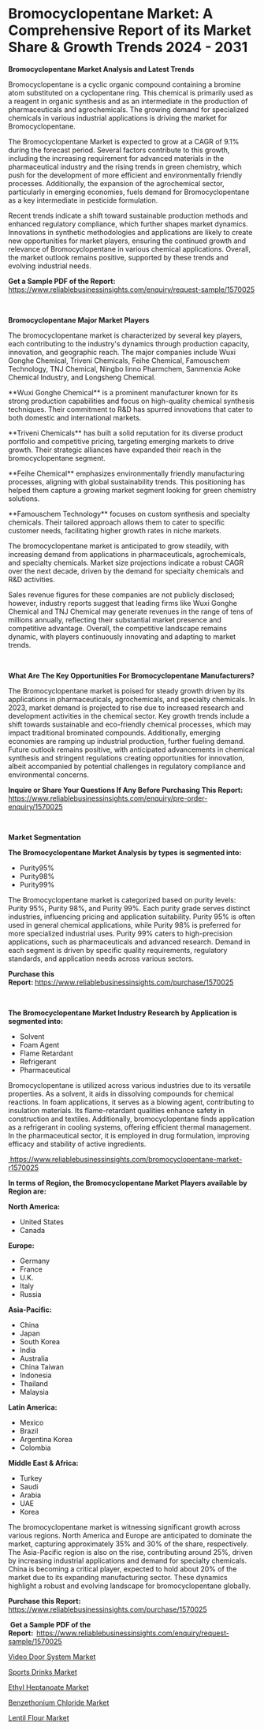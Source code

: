 <p><h1>Bromocyclopentane Market: A Comprehensive Report of its Market Share & Growth Trends 2024 - 2031</h1></p><p><strong>Bromocyclopentane Market Analysis and Latest Trends</strong></p>
<p><p>Bromocyclopentane is a cyclic organic compound containing a bromine atom substituted on a cyclopentane ring. This chemical is primarily used as a reagent in organic synthesis and as an intermediate in the production of pharmaceuticals and agrochemicals. The growing demand for specialized chemicals in various industrial applications is driving the market for Bromocyclopentane.</p><p>The Bromocyclopentane Market is expected to grow at a CAGR of 9.1% during the forecast period. Several factors contribute to this growth, including the increasing requirement for advanced materials in the pharmaceutical industry and the rising trends in green chemistry, which push for the development of more efficient and environmentally friendly processes. Additionally, the expansion of the agrochemical sector, particularly in emerging economies, fuels demand for Bromocyclopentane as a key intermediate in pesticide formulation.</p><p>Recent trends indicate a shift toward sustainable production methods and enhanced regulatory compliance, which further shapes market dynamics. Innovations in synthetic methodologies and applications are likely to create new opportunities for market players, ensuring the continued growth and relevance of Bromocyclopentane in various chemical applications. Overall, the market outlook remains positive, supported by these trends and evolving industrial needs.</p></p>
<p><strong>Get a Sample PDF of the Report:&nbsp;</strong> <a href="https://www.reliablebusinessinsights.com/enquiry/request-sample/1570025?utm_campaign=41&utm_medium=2&utm_source=Github&utm_content=ia&utm_term=19102024&utm_id=bromocyclopentane">https://www.reliablebusinessinsights.com/enquiry/request-sample/1570025</a></p>
<p>&nbsp;</p>
<p><strong>Bromocyclopentane Major Market Players</strong></p>
<p><p>The bromocyclopentane market is characterized by several key players, each contributing to the industry's dynamics through production capacity, innovation, and geographic reach. The major companies include Wuxi Gonghe Chemical, Triveni Chemicals, Feihe Chemical, Famouschem Technology, TNJ Chemical, Ningbo Iinno Pharmchem, Sanmenxia Aoke Chemical Industry, and Longsheng Chemical.</p><p>**Wuxi Gonghe Chemical** is a prominent manufacturer known for its strong production capabilities and focus on high-quality chemical synthesis techniques. Their commitment to R&D has spurred innovations that cater to both domestic and international markets.</p><p>**Triveni Chemicals** has built a solid reputation for its diverse product portfolio and competitive pricing, targeting emerging markets to drive growth. Their strategic alliances have expanded their reach in the bromocyclopentane segment.</p><p>**Feihe Chemical** emphasizes environmentally friendly manufacturing processes, aligning with global sustainability trends. This positioning has helped them capture a growing market segment looking for green chemistry solutions.</p><p>**Famouschem Technology** focuses on custom synthesis and specialty chemicals. Their tailored approach allows them to cater to specific customer needs, facilitating higher growth rates in niche markets.</p><p>The bromocyclopentane market is anticipated to grow steadily, with increasing demand from applications in pharmaceuticals, agrochemicals, and specialty chemicals. Market size projections indicate a robust CAGR over the next decade, driven by the demand for specialty chemicals and R&D activities.</p><p>Sales revenue figures for these companies are not publicly disclosed; however, industry reports suggest that leading firms like Wuxi Gonghe Chemical and TNJ Chemical may generate revenues in the range of tens of millions annually, reflecting their substantial market presence and competitive advantage. Overall, the competitive landscape remains dynamic, with players continuously innovating and adapting to market trends.</p></p>
<p>&nbsp;</p>
<p><strong>What Are The Key Opportunities For Bromocyclopentane Manufacturers?</strong></p>
<p><p>The Bromocyclopentane market is poised for steady growth driven by its applications in pharmaceuticals, agrochemicals, and specialty chemicals. In 2023, market demand is projected to rise due to increased research and development activities in the chemical sector. Key growth trends include a shift towards sustainable and eco-friendly chemical processes, which may impact traditional brominated compounds. Additionally, emerging economies are ramping up industrial production, further fueling demand. Future outlook remains positive, with anticipated advancements in chemical synthesis and stringent regulations creating opportunities for innovation, albeit accompanied by potential challenges in regulatory compliance and environmental concerns.</p></p>
<p><strong>Inquire or Share Your Questions If Any Before Purchasing This Report:</strong> <a href="https://www.reliablebusinessinsights.com/enquiry/pre-order-enquiry/1570025?utm_campaign=41&utm_medium=2&utm_source=Github&utm_content=ia&utm_term=19102024&utm_id=bromocyclopentane">https://www.reliablebusinessinsights.com/enquiry/pre-order-enquiry/1570025</a></p>
<p>&nbsp;</p>
<p><strong>Market Segmentation</strong></p>
<p><strong>The Bromocyclopentane Market Analysis by types is segmented into:</strong></p>
<p><ul><li>Purity95%</li><li>Purity98%</li><li>Purity99%</li></ul></p>
<p><p>The Bromocyclopentane market is categorized based on purity levels: Purity 95%, Purity 98%, and Purity 99%. Each purity grade serves distinct industries, influencing pricing and application suitability. Purity 95% is often used in general chemical applications, while Purity 98% is preferred for more specialized industrial uses. Purity 99% caters to high-precision applications, such as pharmaceuticals and advanced research. Demand in each segment is driven by specific quality requirements, regulatory standards, and application needs across various sectors.</p></p>
<p><strong>Purchase this Report:&nbsp;</strong><a href="https://www.reliablebusinessinsights.com/purchase/1570025?utm_campaign=41&utm_medium=2&utm_source=Github&utm_content=ia&utm_term=19102024&utm_id=bromocyclopentane">https://www.reliablebusinessinsights.com/purchase/1570025</a></p>
<p>&nbsp;</p>
<p><strong>The Bromocyclopentane Market Industry Research by Application is segmented into:</strong></p>
<p><ul><li>Solvent</li><li>Foam Agent</li><li>Flame Retardant</li><li>Refrigerant</li><li>Pharmaceutical</li></ul></p>
<p><p>Bromocyclopentane is utilized across various industries due to its versatile properties. As a solvent, it aids in dissolving compounds for chemical reactions. In foam applications, it serves as a blowing agent, contributing to insulation materials. Its flame-retardant qualities enhance safety in construction and textiles. Additionally, bromocyclopentane finds application as a refrigerant in cooling systems, offering efficient thermal management. In the pharmaceutical sector, it is employed in drug formulation, improving efficacy and stability of active ingredients.</p></p>
<p><a href="https://www.reliablebusinessinsights.com/bromocyclopentane-market-r1570025?utm_campaign=41&utm_medium=2&utm_source=Github&utm_content=ia&utm_term=19102024&utm_id=bromocyclopentane">&nbsp;https://www.reliablebusinessinsights.com/bromocyclopentane-market-r1570025</a></p>
<p><strong>In terms of Region, the Bromocyclopentane Market Players available by Region are:</strong></p>
<p>
    <p> <strong> North America: </strong>
        <ul>
            <li>United States</li>
            <li>Canada</li>
        </ul>
        </p> 
    <p> <strong> Europe: </strong>
        <ul>
            <li>Germany</li>
            <li>France</li>
            <li>U.K.</li>
            <li>Italy</li>
            <li>Russia</li>
        </ul>
        </p> 
    <p> <strong> Asia-Pacific: </strong>
        <ul>
            <li>China</li>
            <li>Japan</li>
            <li>South Korea</li>
            <li>India</li>
            <li>Australia</li>
            <li>China Taiwan</li>
            <li>Indonesia</li>
            <li>Thailand</li>
            <li>Malaysia</li>
        </ul>
        </p> 
    <p> <strong> Latin America: </strong>
        <ul>
            <li>Mexico</li>
            <li>Brazil</li>
            <li>Argentina Korea</li>
            <li>Colombia</li>
        </ul>
        </p> 
    <p> <strong> Middle East & Africa: </strong>
        <ul>
            <li>Turkey</li>
            <li>Saudi</li>
            <li>Arabia</li>
            <li>UAE</li>
            <li>Korea</li>
        </ul>
    </p>
    </p>
<p><p>The bromocyclopentane market is witnessing significant growth across various regions. North America and Europe are anticipated to dominate the market, capturing approximately 35% and 30% of the share, respectively. The Asia-Pacific region is also on the rise, contributing around 25%, driven by increasing industrial applications and demand for specialty chemicals. China is becoming a critical player, expected to hold about 20% of the market due to its expanding manufacturing sector. These dynamics highlight a robust and evolving landscape for bromocyclopentane globally.</p></p>
<p><strong>Purchase this Report: </strong><a href="https://www.reliablebusinessinsights.com/purchase/1570025?utm_campaign=41&utm_medium=2&utm_source=Github&utm_content=ia&utm_term=19102024&utm_id=bromocyclopentane">https://www.reliablebusinessinsights.com/purchase/1570025</a></p>
<p>&nbsp;<strong>Get a Sample PDF of the Report:&nbsp;&nbsp;</strong><a href="https://www.reliablebusinessinsights.com/enquiry/request-sample/1570025?utm_campaign=41&utm_medium=2&utm_source=Github&utm_content=ia&utm_term=19102024&utm_id=bromocyclopentane">https://www.reliablebusinessinsights.com/enquiry/request-sample/1570025</a></p>
<p><strong></strong></p>
<p><p><a href="https://issuu.com/reportprime-2/docs/video-door-system-market-size-2030._02577bf5a0d63e?utm_campaign=41&utm_medium=2&utm_source=Github&utm_content=ia&utm_term=19102024&utm_id=bromocyclopentane">Video Door System Market</a></p><p><a href="https://www.linkedin.com/pulse/navigating-sports-drinks-market-expert-analysis-forecast-xhuie?utm_campaign=41&utm_medium=2&utm_source=Github&utm_content=ia&utm_term=19102024&utm_id=bromocyclopentane">Sports Drinks Market</a></p><p><a href="https://github.com/maximinauago/Market-Research-Report-List-1/blob/main/ethyl-heptanoate-market.md?utm_campaign=41&utm_medium=2&utm_source=Github&utm_content=ia&utm_term=19102024&utm_id=bromocyclopentane">Ethyl Heptanoate Market</a></p><p><a href="https://github.com/nifongekclosebn1/Market-Research-Report-List-1/blob/main/benzethonium-chloride-market.md?utm_campaign=41&utm_medium=2&utm_source=Github&utm_content=ia&utm_term=19102024&utm_id=bromocyclopentane">Benzethonium Chloride Market</a></p><p><a href="https://www.linkedin.com/pulse/lentil-flour-market-industry-trends-forecast-period-from-2024-moise?utm_campaign=41&utm_medium=2&utm_source=Github&utm_content=ia&utm_term=19102024&utm_id=bromocyclopentane">Lentil Flour Market</a></p></p>